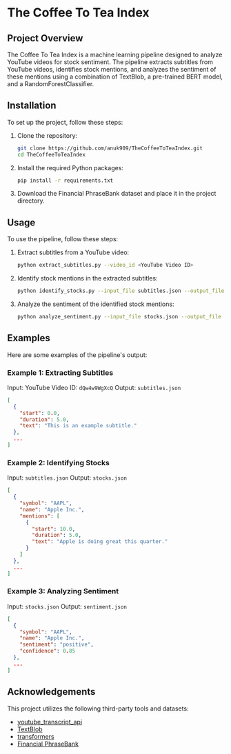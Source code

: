 # The Coffee To Tea Index

## Project Overview
The Coffee To Tea Index is a machine learning pipeline designed to analyze YouTube videos for stock sentiment. The pipeline extracts subtitles from YouTube videos, identifies stock mentions, and analyzes the sentiment of these mentions using a combination of TextBlob, a pre-trained BERT model, and a RandomForestClassifier.

## Installation
To set up the project, follow these steps:

1. Clone the repository:
   ```bash
   git clone https://github.com/anuk909/TheCoffeeToTeaIndex.git
   cd TheCoffeeToTeaIndex
   ```

2. Install the required Python packages:
   ```bash
   pip install -r requirements.txt
   ```

3. Download the Financial PhraseBank dataset and place it in the project directory.

## Usage
To use the pipeline, follow these steps:

1. Extract subtitles from a YouTube video:
   ```bash
   python extract_subtitles.py --video_id <YouTube Video ID>
   ```

2. Identify stock mentions in the extracted subtitles:
   ```bash
   python identify_stocks.py --input_file subtitles.json --output_file stocks.json
   ```

3. Analyze the sentiment of the identified stock mentions:
   ```bash
   python analyze_sentiment.py --input_file stocks.json --output_file sentiment.json
   ```

## Examples
Here are some examples of the pipeline's output:

### Example 1: Extracting Subtitles
Input: YouTube Video ID: `dQw4w9WgXcQ`
Output: `subtitles.json`
```json
[
  {
    "start": 0.0,
    "duration": 5.0,
    "text": "This is an example subtitle."
  },
  ...
]
```

### Example 2: Identifying Stocks
Input: `subtitles.json`
Output: `stocks.json`
```json
[
  {
    "symbol": "AAPL",
    "name": "Apple Inc.",
    "mentions": [
      {
        "start": 10.0,
        "duration": 5.0,
        "text": "Apple is doing great this quarter."
      }
    ]
  },
  ...
]
```

### Example 3: Analyzing Sentiment
Input: `stocks.json`
Output: `sentiment.json`
```json
[
  {
    "symbol": "AAPL",
    "name": "Apple Inc.",
    "sentiment": "positive",
    "confidence": 0.85
  },
  ...
]
```

## Acknowledgements
This project utilizes the following third-party tools and datasets:
- [youtube_transcript_api](https://github.com/jdepoix/youtube-transcript-api)
- [TextBlob](https://textblob.readthedocs.io/en/dev/)
- [transformers](https://github.com/huggingface/transformers)
- [Financial PhraseBank](https://huggingface.co/datasets/financial_phrasebank)
